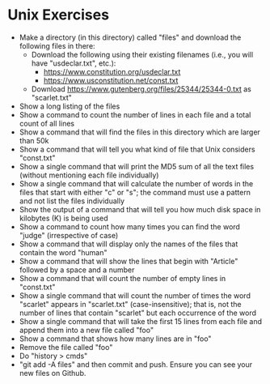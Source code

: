 # Unix Exercises

* Make a directory (in this directory) called "files" and download the following files in there:
	* Download the following using their existing filenames (i.e., you will have "usdeclar.txt", etc.):
		* https://www.constitution.org/usdeclar.txt
		* https://www.usconstitution.net/const.txt
	* Download https://www.gutenberg.org/files/25344/25344-0.txt as "scarlet.txt"
* Show a long listing of the files
* Show a command to count the number of lines in each file and a total count of all lines
* Show a command that will find the files in this directory which are larger than 50k
* Show a command that will tell you what kind of file that Unix considers "const.txt"
* Show a single command that will print the MD5 sum of all the text files (without mentioning each file individually)
* Show a single command that will calculate the number of words in the files that start with either "c" or "s"; the command must use a pattern and not list the files individually
* Show the output of a command that will tell you how much disk space in kilobytes (K) is being used
* Show a command to count how many times you can find the word "judge" (irrespective of case)
* Show a command that will display only the names of the files that contain the word "human" 
* Show a command that will show the lines that begin with "Article" followed by a space and a number
* Show a command that will count the number of empty lines in "const.txt"
* Show a single command that will count the number of times the word "scarlet" appears in "scarlet.txt" (case-insensitive); that is, not the number of lines that contain "scarlet" but each occurrence of the word
* Show a single command that will take the first 15 lines from each file and append them into a new file called "foo"
* Show a command that shows how many lines are in "foo"
* Remove the file called "foo"
* Do "history > cmds"
* "git add -A files" and then commit and push. Ensure you can see your new files on Github.
